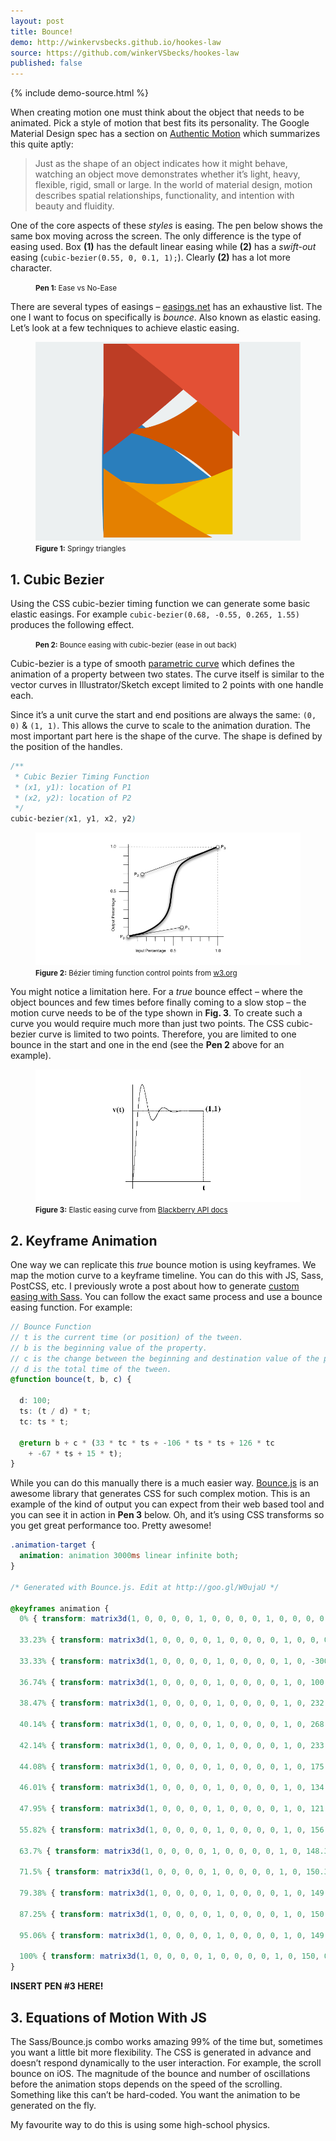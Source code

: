 ```yaml
---
layout: post
title: Bounce!
demo: http://winkervsbecks.github.io/hookes-law
source: https://github.com/winkerVSbecks/hookes-law
published: false
---
```


<p data-height="400"
  data-theme-id="7569"
  data-slug-hash="vNvxKv"
  data-default-tab="result"
  data-user="winkerVSbecks"
  class='codepen'>
</p>
<script async src="//assets.codepen.io/assets/embed/ei.js"></script>

{% include demo-source.html %}

When creating motion one must think about the object that needs to be animated. Pick a style of motion that best fits its personality. The Google Material Design spec has a section on  [Authentic Motion](https://www.google.com/design/spec/animation/authentic-motion.html) which summarizes this quite aptly:

> Just as the shape of an object indicates how it might behave, watching an object move demonstrates whether it’s light, heavy, flexible, rigid, small or large. In the world of material design, motion describes spatial relationships, functionality, and intention with beauty and fluidity.

One of the core aspects of these *styles* is easing. The pen below shows the same box moving across the screen. The only difference is the type of easing used. Box **(1)** has the default linear easing while **(2)** has a *swift-out* easing (`cubic-bezier(0.55, 0, 0.1, 1);`). Clearly **(2)** has a lot more character.

<figure>
  <p data-height="350"
    data-theme-id="7569"
    data-slug-hash="epbWdP"
    data-default-tab="result"
    data-user="winkerVSbecks"
    class='codepen'>
  </p>
  <script async src="//assets.codepen.io/assets/embed/ei.js"></script>
  <figcaption class="center">
    <small><b>Pen 1:</b> Ease vs No-Ease</small>
  </figcaption>
</figure>

There are several types of easings –  [easings.net](http://easings.net) has an exhaustive list. The one I want to focus on specifically is *bounce*. Also known as elastic easing. Let’s look at a few techniques to achieve elastic easing.

<figure>
  <img src="/img/springytriangles.gif" alt="Springy Triangles">
  <figcaption class="center">
    <small><b>Figure 1:</b> Springy triangles</small>
  </figcaption>
</figure>

## 1. Cubic Bezier

Using the CSS cubic-bezier timing function we can generate some basic elastic easings. For example `cubic-bezier(0.68, -0.55, 0.265, 1.55)` produces the following effect.

<figure>
  <p data-height="200"
    data-theme-id="7569"
    data-slug-hash="QjzvXZ"
    data-default-tab="result"
    data-user="winkerVSbecks"
    class='codepen'>
  </p>
  <script async src="//assets.codepen.io/assets/embed/ei.js"></script>
  <figcaption class="center">
    <small><b>Pen 2:</b> Bounce easing with cubic-bezier (ease in out back)</small>
  </figcaption>
</figure>

Cubic-bezier is a type of smooth  [parametric curve](https://www.khanacademy.org/math/precalculus/parametric_equations/parametric/v/parametric-equations-1) which defines the animation of a property between two states. The curve itself is similar to the vector curves in Illustrator/Sketch except limited to 2 points with one handle each.

Since it’s a unit curve the start and end positions are always the same: `(0, 0)` &amp; `(1, 1)`. This allows the curve to scale to the animation duration. The most important part here is the shape of the curve. The shape is defined by the position of the handles.

```css
/**
 * Cubic Bezier Timing Function
 * (x1, y1): location of P1
 * (x2, y2): location of P2
 */
cubic-bezier(x1, y1, x2, y2)
```

<figure>
  <img src="/img/cubic-bezier.jpg"
    alt="Bézier Timing Function Control Points">
  <figcaption class="center">
    <small><b>Figure 2:</b> Bézier timing function control points from <a href="http://www.w3.org/TR/css3-transitions/">w3.org</a></small>
  </figcaption>
</figure>

You might notice a limitation here. For a *true* bounce effect – where the object bounces and few times before finally coming to a slow stop – the motion curve needs to be of the type shown in **Fig. 3**. To create such a curve you would require much more than just two points. The CSS cubic-bezier curve is limited to two points. Therefore, you are limited to one bounce in the start and one in the end (see the **Pen 2** above for an example).

<figure>
  <img src="/img/elastic-curve.jpg"
    alt="elastic curve">
  <figcaption class="center">
    <small><b>Figure 3:</b> Elastic easing curve from <a href="http://www.blackberry.com/developers/docs/6.0.0api/net/rim/device/api/animation/Animation.html">Blackberry API docs</a></small>
  </figcaption>
</figure>

## 2. Keyframe Animation

One way we can replicate this  *true* bounce motion is using keyframes. We map the motion curve to a keyframe timeline. You can do this with JS, Sass, PostCSS, etc. I previously wrote a post about how to generate  [custom easing with Sass](/custom-easing-with-sass). You can follow the exact same process and use a bounce easing function. For example:

```scss
// Bounce Function
// t is the current time (or position) of the tween.
// b is the beginning value of the property.
// c is the change between the beginning and destination value of the property.
// d is the total time of the tween.
@function bounce(t, b, c) {

  d: 100;
  ts: (t / d) * t;
  tc: ts * t;

  @return b + c * (33 * tc * ts + -106 * ts * ts + 126 * tc
    + -67 * ts + 15 * t);
}
```

While you can do this manually there is a much easier way.  [Bounce.js](http://bouncejs.com/#{l:1,s:[{T:"t",e:"b",d:2000,D:1000,f:{x:-300,y:0},t:{x:150,y:0},s:3,b:8}]}) is an awesome library that generates CSS for such complex motion. This is an example of the kind of output you can expect from their web based tool and you can see it in action in **Pen 3** below. Oh, and it’s using CSS transforms so you get great performance too. Pretty awesome!

```css
.animation-target {
  animation: animation 3000ms linear infinite both;
}

/* Generated with Bounce.js. Edit at http://goo.gl/W0ujaU */

@keyframes animation {
  0% { transform: matrix3d(1, 0, 0, 0, 0, 1, 0, 0, 0, 0, 1, 0, 0, 0, 0, 1); }

  33.23% { transform: matrix3d(1, 0, 0, 0, 0, 1, 0, 0, 0, 0, 1, 0, 0, 0, 0, 1); }

  33.33% { transform: matrix3d(1, 0, 0, 0, 0, 1, 0, 0, 0, 0, 1, 0, -300, 0, 0, 1); }

  36.74% { transform: matrix3d(1, 0, 0, 0, 0, 1, 0, 0, 0, 0, 1, 0, 100.206, 0, 0, 1); }

  38.47% { transform: matrix3d(1, 0, 0, 0, 0, 1, 0, 0, 0, 0, 1, 0, 232.429, 0, 0, 1); }

  40.14% { transform: matrix3d(1, 0, 0, 0, 0, 1, 0, 0, 0, 0, 1, 0, 268.735, 0, 0, 1); }

  42.14% { transform: matrix3d(1, 0, 0, 0, 0, 1, 0, 0, 0, 0, 1, 0, 233.357, 0, 0, 1); }

  44.08% { transform: matrix3d(1, 0, 0, 0, 0, 1, 0, 0, 0, 0, 1, 0, 175.123, 0, 0, 1); }

  46.01% { transform: matrix3d(1, 0, 0, 0, 0, 1, 0, 0, 0, 0, 1, 0, 134.103, 0, 0, 1); }

  47.95% { transform: matrix3d(1, 0, 0, 0, 0, 1, 0, 0, 0, 0, 1, 0, 121.666, 0, 0, 1); }

  55.82% { transform: matrix3d(1, 0, 0, 0, 0, 1, 0, 0, 0, 0, 1, 0, 156.76, 0, 0, 1); }

  63.7% { transform: matrix3d(1, 0, 0, 0, 0, 1, 0, 0, 0, 0, 1, 0, 148.387, 0, 0, 1); }

  71.5% { transform: matrix3d(1, 0, 0, 0, 0, 1, 0, 0, 0, 0, 1, 0, 150.385, 0, 0, 1); }

  79.38% { transform: matrix3d(1, 0, 0, 0, 0, 1, 0, 0, 0, 0, 1, 0, 149.908, 0, 0, 1); }

  87.25% { transform: matrix3d(1, 0, 0, 0, 0, 1, 0, 0, 0, 0, 1, 0, 150.022, 0, 0, 1); }

  95.06% { transform: matrix3d(1, 0, 0, 0, 0, 1, 0, 0, 0, 0, 1, 0, 149.995, 0, 0, 1); }

  100% { transform: matrix3d(1, 0, 0, 0, 0, 1, 0, 0, 0, 0, 1, 0, 150, 0, 0, 1); }
}
```


**INSERT PEN #3 HERE!**

## 3. Equations of Motion With JS

The Sass/Bounce.js combo works amazing 99% of the time but, sometimes you want a little bit more flexibility. The CSS is generated in advance and doesn’t respond dynamically to the user interaction. For example, the scroll bounce on iOS. The magnitude of the bounce and number of oscillations before the animation stops depends on the speed of the scrolling. Something like this can’t be hard-coded. You want the animation to be generated on the fly.

My favourite way to do this is using some high-school physics.
